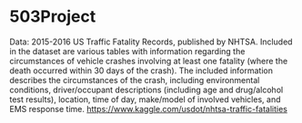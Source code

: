 # 503Project

Data:
2015-2016 US Traffic Fatality Records, published by NHTSA. Included in the dataset are various tables with information regarding the circumstances of vehicle crashes involving at least one fatality (where the death occurred within 30 days of the crash). The included information describes the circumstances of the crash, including environmental conditions, driver/occupant descriptions (including age and drug/alcohol test results), location, time of day, make/model of involved vehicles, and EMS response time. 
https://www.kaggle.com/usdot/nhtsa-traffic-fatalities
